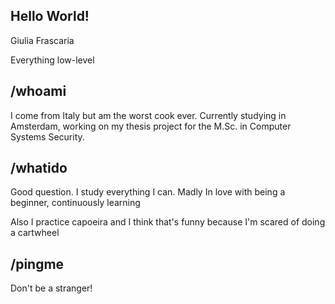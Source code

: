 ## Hello World!

Giulia Frascaria

Everything low-level

## /whoami

I come from Italy but am the worst cook ever.
Currently studying in Amsterdam, working on my thesis project for the M.Sc. in Computer Systems Security.

## /whatido 

Good question. I study everything I can. Madly In love with being a beginner, continuously learning

Also I practice capoeira and I think that's funny because I'm scared of doing a cartwheel

## /pingme

Don't be a stranger!
